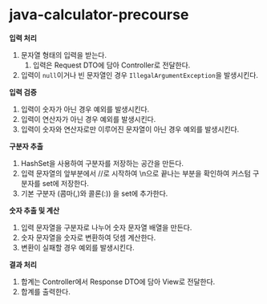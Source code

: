 # java-calculator-precourse

**입력 처리**
1. 문자열 형태의 입력을 받는다.
   1. 입력은 Request DTO에 담아 Controller로 전달한다.
2. 입력이 `null`이거나 빈 문자열인 경우 `IllegalArgumentException`을 발생시킨다.

**입력 검증**
1. 입력이 숫자가 아닌 경우 예외를 발생시킨다.
2. 입력이 연산자가 아닌 경우 예외를 발생시킨다.
3. 입력이 숫자와 연산자로만 이루어진 문자열이 아닌 경우 예외를 발생시킨다.

**구분자 추출**
1. HashSet을 사용하여 구분자를 저장하는 공간을 만든다.
2. 입력 문자열의 앞부분에서 //로 시작하여 \n으로 끝나는 부분을 확인하여 커스텀 구분자를 set에 저장한다.
3. 기본 구분자 (콤마(,)와 콜론(:)) 을 set에 추가한다.

**숫자 추출 및 계산**
1. 입력 문자열을 구분자로 나누어 숫자 문자열 배열을 만든다.
2. 숫자 문자열을 숫자로 변환하여 덧셈 계산한다.
3. 변환이 실패할 경우 예외를 발생시킨다.

**결과 처리**
1. 합계는 Controller에서 Response DTO에 담아 View로 전달한다.
2. 합계를 출력한다.